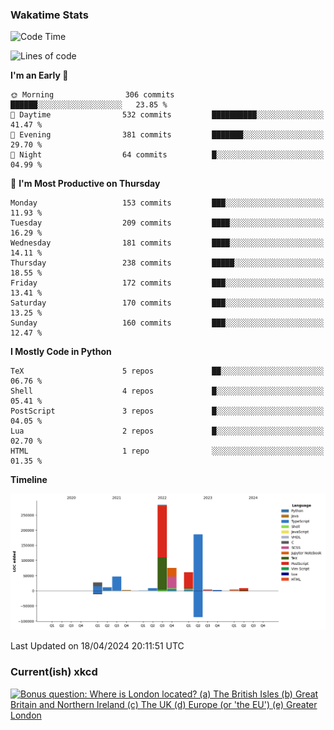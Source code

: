 ### Wakatime Stats
<!--START_SECTION:waka-->
![Code Time](http://img.shields.io/badge/Code%20Time-2%2C485%20hrs%2014%20mins-blue)

![Lines of code](https://img.shields.io/badge/From%20Hello%20World%20I%27ve%20Written-720.5%20thousand%20lines%20of%20code-blue)

**I'm an Early 🐤** 

```text
🌞 Morning                306 commits         ██████░░░░░░░░░░░░░░░░░░░   23.85 % 
🌆 Daytime                532 commits         ██████████░░░░░░░░░░░░░░░   41.47 % 
🌃 Evening                381 commits         ███████░░░░░░░░░░░░░░░░░░   29.70 % 
🌙 Night                  64 commits          █░░░░░░░░░░░░░░░░░░░░░░░░   04.99 % 
```
📅 **I'm Most Productive on Thursday** 

```text
Monday                   153 commits         ███░░░░░░░░░░░░░░░░░░░░░░   11.93 % 
Tuesday                  209 commits         ████░░░░░░░░░░░░░░░░░░░░░   16.29 % 
Wednesday                181 commits         ████░░░░░░░░░░░░░░░░░░░░░   14.11 % 
Thursday                 238 commits         █████░░░░░░░░░░░░░░░░░░░░   18.55 % 
Friday                   172 commits         ███░░░░░░░░░░░░░░░░░░░░░░   13.41 % 
Saturday                 170 commits         ███░░░░░░░░░░░░░░░░░░░░░░   13.25 % 
Sunday                   160 commits         ███░░░░░░░░░░░░░░░░░░░░░░   12.47 % 
```


**I Mostly Code in Python** 

```text
TeX                      5 repos             ██░░░░░░░░░░░░░░░░░░░░░░░   06.76 % 
Shell                    4 repos             █░░░░░░░░░░░░░░░░░░░░░░░░   05.41 % 
PostScript               3 repos             █░░░░░░░░░░░░░░░░░░░░░░░░   04.05 % 
Lua                      2 repos             █░░░░░░░░░░░░░░░░░░░░░░░░   02.70 % 
HTML                     1 repo              ░░░░░░░░░░░░░░░░░░░░░░░░░   01.35 % 
```



**Timeline**

![Lines of Code chart](https://raw.githubusercontent.com/joshuajeschek/joshuajeschek/main/assets/bar_graph.png)


 Last Updated on 18/04/2024 20:11:51 UTC
<!--END_SECTION:waka-->

### Current(ish) xkcd
<a id="xkcd-a" title="Bonus question: Where is London located? (a) The British Isles (b) Great Britain and Northern Ireland (c) The UK (d) Europe (or 'the EU') (e) Greater London" href="https://www.xkcd.com" target="_blank">
        <img align="center" id="xkcd-img" src="https://imgs.xkcd.com/comics/pub_trivia.png" alt="Bonus question: Where is London located? (a) The British Isles (b) Great Britain and Northern Ireland (c) The UK (d) Europe (or 'the EU') (e) Greater London" height=300 />
</a>
